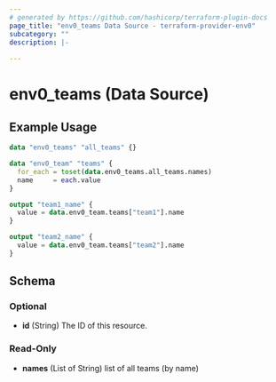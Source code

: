 ```yaml
---
# generated by https://github.com/hashicorp/terraform-plugin-docs
page_title: "env0_teams Data Source - terraform-provider-env0"
subcategory: ""
description: |-
  
---
```


# env0_teams (Data Source)



## Example Usage

```terraform
data "env0_teams" "all_teams" {}

data "env0_team" "teams" {
  for_each = toset(data.env0_teams.all_teams.names)
  name     = each.value
}

output "team1_name" {
  value = data.env0_team.teams["team1"].name
}

output "team2_name" {
  value = data.env0_team.teams["team2"].name
}
```

<!-- schema generated by tfplugindocs -->
## Schema

### Optional

- **id** (String) The ID of this resource.

### Read-Only

- **names** (List of String) list of all teams (by name)


